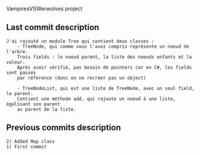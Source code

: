 VampiresVSWerwolves project

## Last commit description 
	J'ai rajouté un module Tree qui contient deux classes : 
		- TreeNode, qui comme vous l'avez compris représente un noeud de l'arbre. 
		Trois fields : le noeud parent, la liste des noeuds enfants et la valeur.
		Après avoir vérifié, pas besoin de pointers car en C#, les fields sont passés 
		par référence (donc on ne recréer pas un object)

		- TreeNodeList, qui est une liste de TreeNode, avec un seul field, le parent. 
		Contient une méthode add, qui rajoute un noeud à une liste, égalisant son parent 
		au parent de la liste.

## Previous commits description
	2) Added Map class
	1) First commit
